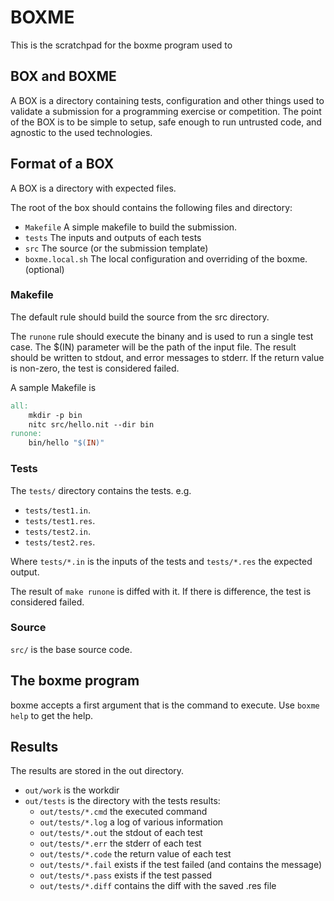 # BOXME

This is the scratchpad for the boxme program used to

## BOX and BOXME

A BOX is a directory containing tests, configuration and other things used to validate a submission for a programming exercise or competition.
The point of the BOX is to be simple to setup, safe enough to run untrusted code, and agnostic to the used technologies.

## Format of a BOX

A BOX is a directory with expected files.

The root of the box should contains the following files and directory:

* `Makefile` A simple makefile to build the submission.
* `tests` The inputs and outputs of each tests
* `src` The source (or the submission template)
* `boxme.local.sh` The local configuration and overriding of the boxme. (optional)

### Makefile

The default rule should build the source from the src directory.

The `runone` rule should execute the binany and is used to run a single test case.
The $(IN) parameter will be the path of the input file.
The result should be written to stdout, and error messages to stderr.
If the return value is non-zero, the test is considered failed.

A sample Makefile is

~~~Makefile
all:
	mkdir -p bin
	nitc src/hello.nit --dir bin
runone:
	bin/hello "$(IN)"
~~~

### Tests

The `tests/` directory contains the tests. e.g.

* `tests/test1.in`.
* `tests/test1.res`.
* `tests/test2.in`.
* `tests/test2.res`.

Where `tests/*.in` is the inputs of the tests and `tests/*.res` the expected output.

The result of `make runone` is diffed with it.
If there is difference, the test is considered failed.

### Source

`src/` is the base source code.

## The boxme program

boxme accepts a first argument that is the command to execute.
Use `boxme help` to get the help.

## Results

The results are stored in the out directory.

* `out/work` is the workdir
* `out/tests` is the directory with the tests results:
  * `out/tests/*.cmd` the executed command
  * `out/tests/*.log` a log of various information
  * `out/tests/*.out` the stdout of each test
  * `out/tests/*.err` the stderr of each test
  * `out/tests/*.code` the return value of each test
  * `out/tests/*.fail` exists if the test failed (and contains the message)
  * `out/tests/*.pass` exists if the test passed
  * `out/tests/*.diff` contains the diff with the saved .res file

